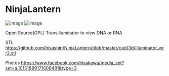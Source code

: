 NinjaLantern
==========
![image](https://raw.github.com/hisashin/NinjaLantern/master/logo.png)
![image](https://raw.github.com/hisashin/NinjaLantern/master/photo.jpg)

Open Source(GPL) Transilluminator to view DNA or RNA

STL https://github.com/hisashin/NinjaLantern/blob/master/cad/3d/Illuminator_ver2.stl

Photos https://www.facebook.com/hisakawa/media_set?set=a.10151899171609481&type=3